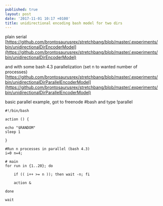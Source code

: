 ```yaml
---
published: true
layout: post
date: '2017-11-01 10:17 +0100'
title: unidirectional encoding bash model for two dirs
---
```

plain serial  
[https://github.com/brontosaurusrex/stretchbang/blob/master/.experiments/bin/unidirectionalDirEncoderModel](https://github.com/brontosaurusrex/stretchbang/blob/master/.experiments/bin/unidirectionalDirEncoderModel)

and with some bash 4.3 parallelization (set n to wanted number of processes)  
[https://github.com/brontosaurusrex/stretchbang/blob/master/.experiments/bin/unidirectionalDirParallelEncoderModel](https://github.com/brontosaurusrex/stretchbang/blob/master/.experiments/bin/unidirectionalDirParallelEncoderModel)

basic parallel example, got to freenode #bash and type !parallel  

    #!/bin/bash

    action () {

    echo "$RANDOM"
    sleep 1

    }

    #Run n processes in parallel (bash 4.3)
    i=0 n=4; 

    # main
    for run in {1..20}; do

        if (( i++ >= n )); then wait -n; fi

        action & 
        
    done 

    wait
